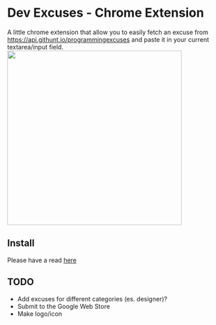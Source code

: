 # Dev Excuses - Chrome Extension
A little chrome extension that allow you to easily fetch an excuse from https://api.githunt.io/programmingexcuses and paste it in your current textarea/input field.  
<img src="http://x15.imgup.net/fix5391.gif" width="400">

## Install
Please have a read [here](https://developer.chrome.com/extensions/getstarted#unpacked)

## TODO
- Add excuses for different categories (es. designer)?
- Submit to the Google Web Store
- Make logo/icon
